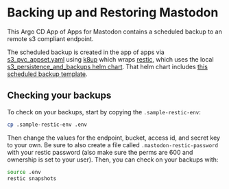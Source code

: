 # Backing up and Restoring Mastodon

This Argo CD App of Apps for Mastodon contains a scheduled backup to an remote s3 compliant endpoint.

The scheduled backup is created in the app of apps via [s3_pvc_appset.yaml](../app_of_apps/s3_pvc_appset.yaml) using [k8up](https://k8up.io) which wraps [restic](https://restic.net/), which uses the local [s3_persistence_and_backups helm chart](../../../s3_persistence_and_backups). That helm chart includes [this scheduled backup template](../../../s3_persistence_and_backups/templates/scheduled_backups.yaml).


## Checking your backups

To check on your backups, start by copying the `.sample-restic-env`:

```bash
cp .sample-restic-env .env
```

Then change the values for the endpoint, bucket, access id, and secret key to your own. Be sure to also create a file called `.mastodon-restic-password` with your restic password (also make sure the perms are 600 and ownership is set to your user). Then, you can check on your backups with:

```bash
source .env
restic snapshots
```
